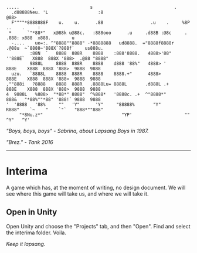 ```
.....     .                     s                               .
  .d88888Neu. 'L                   :8                              @88>
  F""""*8888888F    u.    u.      .88                  .u    .     %8P      ..    .     :
 *      `"*88*"   x@88k u@88c.   :888ooo      .u     .d88B :@8c     .     .888: x888  x888.        u
  -....    ue=:. ^"8888""8888" -*8888888   ud8888.  ="8888f8888r  .@88u  ~`8888~'888X`?888f`    us888u.
         :88N  `   8888  888R    8888    :888'8888.   4888>'88"  ''888E`   X888  888X '888>  .@88 "8888"  
         9888L     8888  888R    8888    d888 '88%"   4888> '      888E    X888  888X '888>  9888  9888 
  uzu.   `8888L    8888  888R    8888    8888.+"      4888>        888E    X888  888X '888>  9888  9888 
,""888i   ?8888    8888  888R   .8888Lu= 8888L       .d888L .+     888E    X888  888X '888>  9888  9888 
4  9888L   %888>  "*88*" 8888"  ^%888*   '8888c. .+  ^"8888*"      888&   "*88%""*88" '888!` 9888  9888 
'  '8888   '88%     ""   'Y"      'Y"     "88888%       "Y"        R888"    `~    "    `"`   "888*""888"
     "*8Nu.z*"                              "YP'                    ""                        ^Y"   ^Y'
```

_"Boys, boys, boys" - Sabrina, about Lapsang Boys in 1987._ 

_"Brez." - Tank 2016_

---

# Interima

A game which has, at the moment of writing, no design document. We will see where this game will take us, and where we will take it.

## Open in Unity

Open Unity and choose the "Projects" tab, and then "Open". Find and select the interima folder. Voila.

_Keep it lapsang._
